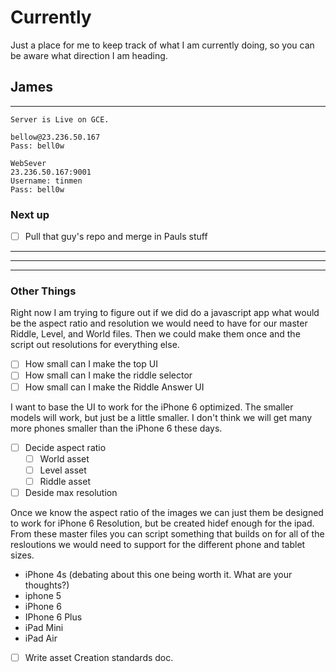 # Currently

Just a place for me to keep track of what I am currently doing, so you can be aware what direction I am heading.

## James

---
```
Server is Live on GCE.

bellow@23.236.50.167
Pass: bell0w

WebSever
23.236.50.167:9001
Username: tinmen
Pass: bell0w
```

### Next up

- [ ] Pull that guy's repo and merge in Pauls stuff

---

---

---

### Other Things

Right now I am trying to figure out if we did do a javascript app what would be the aspect ratio and resolution we would need to have for our master Riddle, Level, and World files. Then we could make them once and the script out resolutions for everything else.

- [ ] How small can I make the top UI
- [ ] How small can I make the riddle selector
- [ ] How small can I make the Riddle Answer UI

I want to base the UI to work for the iPhone 6 optimized. The smaller models will work, but just be a little smaller. I don't think we will get many more phones smaller than the iPhone 6 these days.

- [ ] Decide aspect ratio
  - [ ] World asset
  - [ ] Level asset
  - [ ] Riddle asset

- [ ] Deside max resolution

Once we know the aspect ratio of the images we can just them be designed to work for iPhone 6 Resolution, but be created hidef enough for the ipad. From these master files you can script something that builds on for all of the resloutions we would need to support for the different phone and tablet sizes.

* iPhone 4s (debating about this one being worth it. What are your thoughts?)
* iphone 5
* iPhone 6
* IPhone 6 Plus
* iPad Mini
* iPad Air

- [ ] Write asset Creation standards doc.
